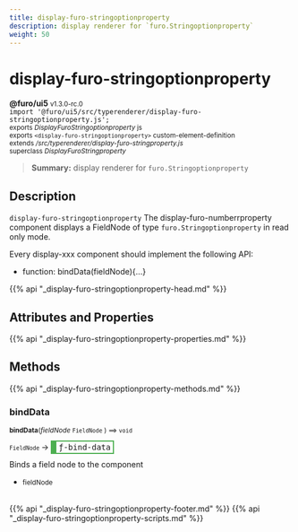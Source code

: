 ```yaml
---
title: display-furo-stringoptionproperty
description: display renderer for `furo.Stringoptionproperty`
weight: 50
---
```


# display-furo-stringoptionproperty
**@furo/ui5** <small>v1.3.0-rc.0</small>
<br>`import '@furo/ui5/src/typerenderer/display-furo-stringoptionproperty.js';`<small>
<br>exports *DisplayFuroStringoptionproperty* js
<br>exports `<display-furo-stringoptionproperty>` custom-element-definition
<br>extends */src/typerenderer/display-furo-stringproperty.js*
<br>superclass *DisplayFuroStringproperty*</small>

> **Summary:** display renderer for `furo.Stringoptionproperty`

## Description

`display-furo-stringoptionproperty`
The display-furo-numberrproperty component displays a FieldNode of type `furo.Stringoptionproperty` in read only mode.

Every display-xxx component should implement the following API:
- function: bindData(fieldNode){...}

{{% api "_display-furo-stringoptionproperty-head.md" %}}

## Attributes and Properties
{{% api "_display-furo-stringoptionproperty-properties.md" %}}




## Methods
{{% api "_display-furo-stringoptionproperty-methods.md" %}}


### **bindData**
<small>**bindData**(*fieldNode* `FieldNode` ) ⟹ `void`</small>

<small>`FieldNode` </small> →
<span  style="border-width:2px 2px 2px 10px; border-style: solid;border-color:  rgb(76, 175, 80);font-family:monospace; padding:2px 4px;">ƒ-bind-data</span>

Binds a field node to the component

- <small>fieldNode </small>
<br><br>




{{% api "_display-furo-stringoptionproperty-footer.md" %}}
{{% api "_display-furo-stringoptionproperty-scripts.md" %}}
